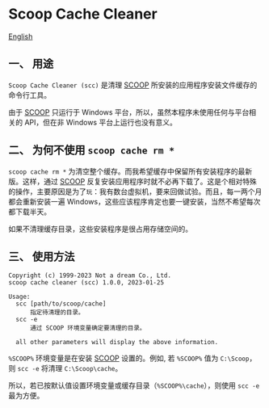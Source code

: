 # Scoop Cache Cleaner

[English](readme.md)

## 一、 用途

`Scoop Cache Cleaner (scc)` 是清理 [SCOOP][1] 所安装的应用程序安装文件缓存的命令行工具。

由于 [SCOOP][1] 只运行于 Windows 平台，所以，虽然本程序未使用任何与平台相关的 API，但在非 Windows 平台上运行也没有意义。

## 二、 为何不使用 `scoop cache rm *`

`scoop cache rm *` 为清空整个缓存。而我希望缓存中保留所有安装程序的最新版。这样，通过 [SCOOP][1] 反复安装应用程序时就不必再下载了。这是个相对特殊的操作，主要原因是为了`玩`：我有数台虚拟机，要来回做试验。而且，每一两个月都会重新安装一遍 Windows，这些应该程序肯定也要一键安装，当然不希望每次都下载半天。

如果不清理缓存目录，这些安装程序是很占用存储空间的。

## 三、 使用方法

```text {.line-numbers}
Copyright (c) 1999-2023 Not a dream Co., Ltd.
scoop cache cleaner (scc) 1.0.0, 2023-01-25

Usage:
  scc [path/to/scoop/cache]
      指定待清理的目录。
  scc -e
      通过 SCOOP 环境变量确定要清理的目录。

  all other parameters will display the above information.
```

`%SCOOP%` 环境变量是在安装 [SCOOP][1] 设置的。例如, 若 `%SCOOP%` 值为 `C:\Scoop`，则 `scc -e` 将清理 `C:\Scoop\cache`。

所以，若已按默认值设置环境变量或缓存目录（`%SCOOP%\cache`），则使用 `scc -e` 最为方便。

[1]: https://github.com/ScoopInstaller/Scoop
